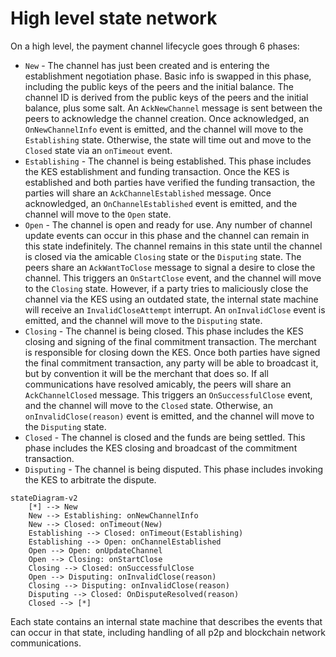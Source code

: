 # High level state network

On a high level, the payment channel lifecycle goes through 6 phases:

* `New` - The channel has just been created and is entering the establishment negotiation phase.
  Basic info is swapped in this phase, including the public keys of the peers and the initial balance. The channel 
  ID is derived from the public keys of the peers and the initial balance, plus some salt. An `AckNewChannel` 
  message is sent between the peers to acknowledge the channel creation. Once acknowledged, an `OnNewChannelInfo` 
  event is emitted, and the channel will move to the `Establishing` state. Otherwise, the state will time out and 
  move to the `Closed` state via an `onTimeout` event.
* `Establishing` - The channel is being established. This phase includes the KES establishment and funding 
  transaction. Once the KES is established and both parties have verified the funding transaction, the parties will 
  share an `AckChannelEstablished` message. Once acknowledged, an `OnChannelEstablished` event is emitted, and 
  the channel will move to the `Open` state.
* `Open` - The channel is open and ready for use. Any number of channel update events can occur in this phase and 
  the channel can remain in this state indefinitely. The channel remains in this state until the channel is closed 
  via the amicable `Closing` state or the `Disputing` state. The peers share an `AckWantToClose` message to signal 
  a desire to close the channel. This triggers an `OnStartClose` event, and the channel will move to the `Closing` 
  state. However, if a party tries to maliciously close the channel via the KES using an outdated state, the 
  internal state machine will receive an `InvalidCloseAttempt` interrupt. An `onInvalidClose` event is emitted, and 
  the channel will move to the `Disputing` state.
* `Closing` - The channel is being closed. This phase includes the KES closing and signing of the final commitment 
  transaction. The merchant is responsible for closing down the KES. Once both parties have signed the final 
  commitment transaction, any party will be able to broadcast it, but by convention it will be the merchant that 
  does so. If all communications have resolved amicably, the peers will share an `AckChannelClosed` message. This 
  triggers an `OnSuccessfulClose` event, and the channel will move to the `Closed` state. Otherwise, an 
  `onInvalidClose(reason)` event is emitted, and the channel will move to the `Disputing` state.
* `Closed` - The channel is closed and the funds are being settled. This phase includes the KES closing and 
  broadcast of the commitment transaction.
* `Disputing` - The channel is being disputed. This phase includes invoking the KES to arbitrate the dispute.

```mermaid
stateDiagram-v2
    [*] --> New
    New --> Establishing: onNewChannelInfo
    New --> Closed: onTimeout(New)
    Establishing --> Closed: onTimeout(Establishing)
    Establishing --> Open: onChannelEstablished
    Open --> Open: onUpdateChannel
    Open --> Closing: onStartClose
    Closing --> Closed: onSuccessfulClose
    Open --> Disputing: onInvalidClose(reason)
    Closing --> Disputing: onInvalidClose(reason)
    Disputing --> Closed: OnDisputeResolved(reason)
    Closed --> [*]
```

Each state contains an internal state machine that describes the events that can occur in that state, including 
handling of all p2p and blockchain network communications. 